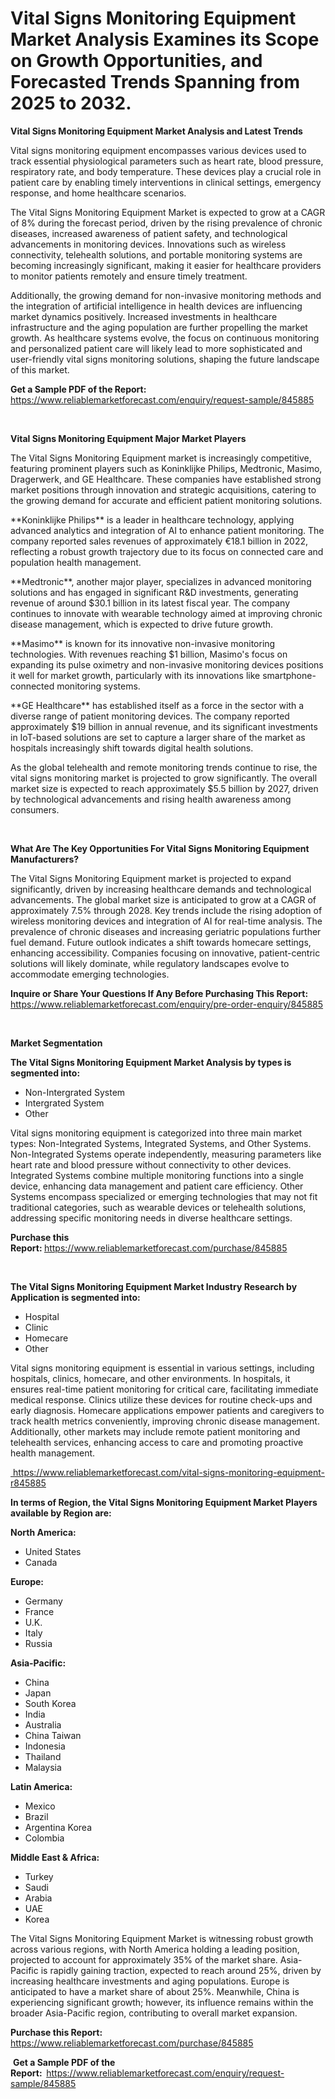 <p><h1>Vital Signs Monitoring Equipment Market Analysis Examines its Scope on Growth Opportunities, and Forecasted Trends Spanning from 2025 to 2032.</h1></p><p><strong>Vital Signs Monitoring Equipment Market Analysis and Latest Trends</strong></p>
<p><p>Vital signs monitoring equipment encompasses various devices used to track essential physiological parameters such as heart rate, blood pressure, respiratory rate, and body temperature. These devices play a crucial role in patient care by enabling timely interventions in clinical settings, emergency response, and home healthcare scenarios.</p><p>The Vital Signs Monitoring Equipment Market is expected to grow at a CAGR of 8% during the forecast period, driven by the rising prevalence of chronic diseases, increased awareness of patient safety, and technological advancements in monitoring devices. Innovations such as wireless connectivity, telehealth solutions, and portable monitoring systems are becoming increasingly significant, making it easier for healthcare providers to monitor patients remotely and ensure timely treatment.</p><p>Additionally, the growing demand for non-invasive monitoring methods and the integration of artificial intelligence in health devices are influencing market dynamics positively. Increased investments in healthcare infrastructure and the aging population are further propelling the market growth. As healthcare systems evolve, the focus on continuous monitoring and personalized patient care will likely lead to more sophisticated and user-friendly vital signs monitoring solutions, shaping the future landscape of this market.</p></p>
<p><strong>Get a Sample PDF of the Report:&nbsp;</strong> <a href="https://www.reliablemarketforecast.com/enquiry/request-sample/845885?utm_campaign=1832&utm_medium=2&utm_source=Github&utm_content=ia&utm_term=13042025&utm_id=vital-signs-monitoring-equipment">https://www.reliablemarketforecast.com/enquiry/request-sample/845885</a></p>
<p>&nbsp;</p>
<p><strong>Vital Signs Monitoring Equipment Major Market Players</strong></p>
<p><p>The Vital Signs Monitoring Equipment market is increasingly competitive, featuring prominent players such as Koninklijke Philips, Medtronic, Masimo, Dragerwerk, and GE Healthcare. These companies have established strong market positions through innovation and strategic acquisitions, catering to the growing demand for accurate and efficient patient monitoring solutions.</p><p>**Koninklijke Philips** is a leader in healthcare technology, applying advanced analytics and integration of AI to enhance patient monitoring. The company reported sales revenues of approximately €18.1 billion in 2022, reflecting a robust growth trajectory due to its focus on connected care and population health management.</p><p>**Medtronic**, another major player, specializes in advanced monitoring solutions and has engaged in significant R&D investments, generating revenue of around $30.1 billion in its latest fiscal year. The company continues to innovate with wearable technology aimed at improving chronic disease management, which is expected to drive future growth.</p><p>**Masimo** is known for its innovative non-invasive monitoring technologies. With revenues reaching $1 billion, Masimo's focus on expanding its pulse oximetry and non-invasive monitoring devices positions it well for market growth, particularly with its innovations like smartphone-connected monitoring systems.</p><p>**GE Healthcare** has established itself as a force in the sector with a diverse range of patient monitoring devices. The company reported approximately $19 billion in annual revenue, and its significant investments in IoT-based solutions are set to capture a larger share of the market as hospitals increasingly shift towards digital health solutions.</p><p>As the global telehealth and remote monitoring trends continue to rise, the vital signs monitoring market is projected to grow significantly. The overall market size is expected to reach approximately $5.5 billion by 2027, driven by technological advancements and rising health awareness among consumers.</p></p>
<p>&nbsp;</p>
<p><strong>What Are The Key Opportunities For Vital Signs Monitoring Equipment Manufacturers?</strong></p>
<p><p>The Vital Signs Monitoring Equipment market is projected to expand significantly, driven by increasing healthcare demands and technological advancements. The global market size is anticipated to grow at a CAGR of approximately 7.5% through 2028. Key trends include the rising adoption of wireless monitoring devices and integration of AI for real-time analysis. The prevalence of chronic diseases and increasing geriatric populations further fuel demand. Future outlook indicates a shift towards homecare settings, enhancing accessibility. Companies focusing on innovative, patient-centric solutions will likely dominate, while regulatory landscapes evolve to accommodate emerging technologies.</p></p>
<p><strong>Inquire or Share Your Questions If Any Before Purchasing This Report:</strong> <a href="https://www.reliablemarketforecast.com/enquiry/pre-order-enquiry/845885?utm_campaign=1832&utm_medium=2&utm_source=Github&utm_content=ia&utm_term=13042025&utm_id=vital-signs-monitoring-equipment">https://www.reliablemarketforecast.com/enquiry/pre-order-enquiry/845885</a></p>
<p>&nbsp;</p>
<p><strong>Market Segmentation</strong></p>
<p><strong>The Vital Signs Monitoring Equipment Market Analysis by types is segmented into:</strong></p>
<p><ul><li>Non-Intergrated System</li><li>Intergrated System</li><li>Other</li></ul></p>
<p><p>Vital signs monitoring equipment is categorized into three main market types: Non-Integrated Systems, Integrated Systems, and Other Systems. Non-Integrated Systems operate independently, measuring parameters like heart rate and blood pressure without connectivity to other devices. Integrated Systems combine multiple monitoring functions into a single device, enhancing data management and patient care efficiency. Other Systems encompass specialized or emerging technologies that may not fit traditional categories, such as wearable devices or telehealth solutions, addressing specific monitoring needs in diverse healthcare settings.</p></p>
<p><strong>Purchase this Report:&nbsp;</strong><a href="https://www.reliablemarketforecast.com/purchase/845885?utm_campaign=1832&utm_medium=2&utm_source=Github&utm_content=ia&utm_term=13042025&utm_id=vital-signs-monitoring-equipment">https://www.reliablemarketforecast.com/purchase/845885</a></p>
<p>&nbsp;</p>
<p><strong>The Vital Signs Monitoring Equipment Market Industry Research by Application is segmented into:</strong></p>
<p><ul><li>Hospital</li><li>Clinic</li><li>Homecare</li><li>Other</li></ul></p>
<p><p>Vital signs monitoring equipment is essential in various settings, including hospitals, clinics, homecare, and other environments. In hospitals, it ensures real-time patient monitoring for critical care, facilitating immediate medical response. Clinics utilize these devices for routine check-ups and early diagnosis. Homecare applications empower patients and caregivers to track health metrics conveniently, improving chronic disease management. Additionally, other markets may include remote patient monitoring and telehealth services, enhancing access to care and promoting proactive health management.</p></p>
<p><a href="https://www.reliablemarketforecast.com/vital-signs-monitoring-equipment-r845885?utm_campaign=1832&utm_medium=2&utm_source=Github&utm_content=ia&utm_term=13042025&utm_id=vital-signs-monitoring-equipment">&nbsp;https://www.reliablemarketforecast.com/vital-signs-monitoring-equipment-r845885</a></p>
<p><strong>In terms of Region, the Vital Signs Monitoring Equipment Market Players available by Region are:</strong></p>
<p>
    <p> <strong> North America: </strong>
        <ul>
            <li>United States</li>
            <li>Canada</li>
        </ul>
        </p> 
    <p> <strong> Europe: </strong>
        <ul>
            <li>Germany</li>
            <li>France</li>
            <li>U.K.</li>
            <li>Italy</li>
            <li>Russia</li>
        </ul>
        </p> 
    <p> <strong> Asia-Pacific: </strong>
        <ul>
            <li>China</li>
            <li>Japan</li>
            <li>South Korea</li>
            <li>India</li>
            <li>Australia</li>
            <li>China Taiwan</li>
            <li>Indonesia</li>
            <li>Thailand</li>
            <li>Malaysia</li>
        </ul>
        </p> 
    <p> <strong> Latin America: </strong>
        <ul>
            <li>Mexico</li>
            <li>Brazil</li>
            <li>Argentina Korea</li>
            <li>Colombia</li>
        </ul>
        </p> 
    <p> <strong> Middle East & Africa: </strong>
        <ul>
            <li>Turkey</li>
            <li>Saudi</li>
            <li>Arabia</li>
            <li>UAE</li>
            <li>Korea</li>
        </ul>
    </p>
    </p>
<p><p>The Vital Signs Monitoring Equipment Market is witnessing robust growth across various regions, with North America holding a leading position, projected to account for approximately 35% of the market share. Asia-Pacific is rapidly gaining traction, expected to reach around 25%, driven by increasing healthcare investments and aging populations. Europe is anticipated to have a market share of about 25%. Meanwhile, China is experiencing significant growth; however, its influence remains within the broader Asia-Pacific region, contributing to overall market expansion.</p></p>
<p><strong>Purchase this Report: </strong><a href="https://www.reliablemarketforecast.com/purchase/845885?utm_campaign=1832&utm_medium=2&utm_source=Github&utm_content=ia&utm_term=13042025&utm_id=vital-signs-monitoring-equipment">https://www.reliablemarketforecast.com/purchase/845885</a></p>
<p>&nbsp;<strong>Get a Sample PDF of the Report:&nbsp;&nbsp;</strong><a href="https://www.reliablemarketforecast.com/enquiry/request-sample/845885?utm_campaign=1832&utm_medium=2&utm_source=Github&utm_content=ia&utm_term=13042025&utm_id=vital-signs-monitoring-equipment">https://www.reliablemarketforecast.com/enquiry/request-sample/845885</a></p>
<p><strong></strong></p>
<p><p></p><p></p><p></p></p>